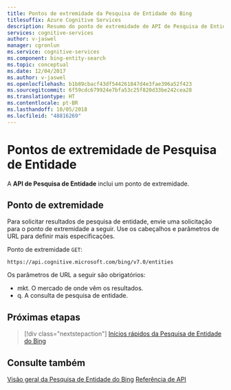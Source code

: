 ```yaml
---
title: Pontos de extremidade da Pesquisa de Entidade do Bing
titlesuffix: Azure Cognitive Services
description: Resumo do ponto de extremidade de API de Pesquisa de Entidade.
services: cognitive-services
author: v-jaswel
manager: cgronlun
ms.service: cognitive-services
ms.component: bing-entity-search
ms.topic: conceptual
ms.date: 12/04/2017
ms.author: v-jaswel
ms.openlocfilehash: b1b89cbacf43df544261847d4e3fae396a52f423
ms.sourcegitcommit: 6f59cdc679924e7bfa53c25f820d33be242cea28
ms.translationtype: HT
ms.contentlocale: pt-BR
ms.lasthandoff: 10/05/2018
ms.locfileid: "48816269"
---
```

# <a name="entity-search-endpoints"></a>Pontos de extremidade de Pesquisa de Entidade
A **API de Pesquisa de Entidade**  inclui um ponto de extremidade.

## <a name="endpoint"></a>Ponto de extremidade
Para solicitar resultados de pesquisa de entidade, envie uma solicitação para o ponto de extremidade a seguir. Use os cabeçalhos e parâmetros de URL para definir mais especificações.

Ponto de extremidade `GET`: 
``` 
https://api.cognitive.microsoft.com/bing/v7.0/entities
```

Os parâmetros de URL a seguir são obrigatórios:
- mkt. O mercado de onde vêm os resultados. 
- q. A consulta de pesquisa de entidade.

## <a name="next-steps"></a>Próximas etapas

> [!div class="nextstepaction"]
> [Inícios rápidos da Pesquisa de Entidade do Bing](quickstarts/csharp.md)

## <a name="see-also"></a>Consulte também 

[Visão geral da Pesquisa de Entidade do Bing](search-the-web.md )
[Referência de API](https://docs.microsoft.com/rest/api/cognitiveservices/bing-entities-api-v7-reference)
